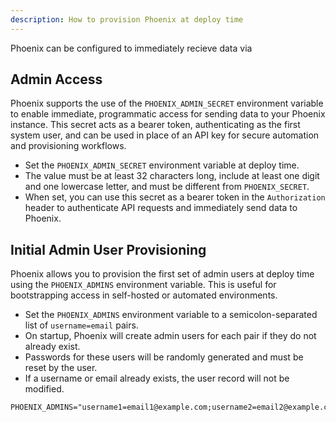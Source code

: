 ```yaml
---
description: How to provision Phoenix at deploy time
---
```


Phoenix can be configured to immediately recieve data via 

## Admin Access

Phoenix supports the use of the `PHOENIX_ADMIN_SECRET` environment variable to enable immediate, programmatic access for sending data to your Phoenix instance. This secret acts as a bearer token, authenticating as the first system user, and can be used in place of an API key for secure automation and provisioning workflows.

- Set the `PHOENIX_ADMIN_SECRET` environment variable at deploy time.
- The value must be at least 32 characters long, include at least one digit and one lowercase letter, and must be different from `PHOENIX_SECRET`.
- When set, you can use this secret as a bearer token in the `Authorization` header to authenticate API requests and immediately send data to Phoenix.

## Initial Admin User Provisioning

Phoenix allows you to provision the first set of admin users at deploy time using the `PHOENIX_ADMINS` environment variable. This is useful for bootstrapping access in self-hosted or automated environments.

- Set the `PHOENIX_ADMINS` environment variable to a semicolon-separated list of `username=email` pairs.
- On startup, Phoenix will create admin users for each pair if they do not already exist.
- Passwords for these users will be randomly generated and must be reset by the user.
- If a username or email already exists, the user record will not be modified.

```
PHOENIX_ADMINS="username1=email1@example.com;username2=email2@example.com"
```
